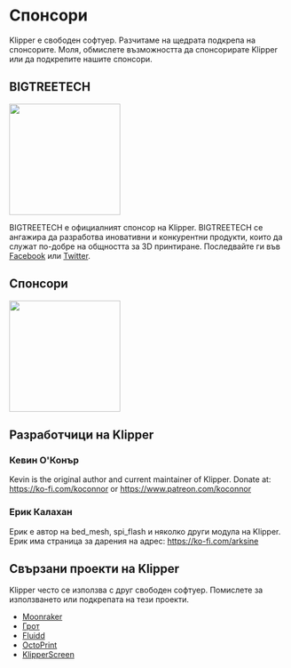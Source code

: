 # Спонсори

Klipper е свободен софтуер. Разчитаме на щедрата подкрепа на спонсорите. Моля, обмислете възможността да спонсорирате Klipper или да подкрепите нашите спонсори.

## BIGTREETECH

[<img src="./img/sponsors/BTT_BTT.png" width="200" />](https://bigtree-tech.com/collections/all-products)

BIGTREETECH е официалният спонсор на Klipper. BIGTREETECH се ангажира да разработва иновативни и конкурентни продукти, които да служат по-добре на общността за 3D принтиране. Последвайте ги във [Facebook](https://www.facebook.com/BIGTREETECH) или [Twitter](https://twitter.com/BigTreeTech).

## Спонсори

[<img src="./img/sponsors/obico-light-horizontal.png" width="200" />](https://obico.io/klipper.html?source=klipper_sponsor)

## Разработчици на Klipper

### Кевин О'Конър

Kevin is the original author and current maintainer of Klipper. Donate at: <https://ko-fi.com/koconnor> or <https://www.patreon.com/koconnor>

### Ерик Калахан

Ерик е автор на bed_mesh, spi_flash и няколко други модула на Klipper. Ерик има страница за дарения на адрес: <https://ko-fi.com/arksine>

## Свързани проекти на Klipper

Klipper често се използва с друг свободен софтуер. Помислете за използването или подкрепата на тези проекти.

* [Moonraker](https://github.com/Arksine/moonraker)
* [Грот](https://github.com/mainsail-crew/mainsail)
* [Fluidd](https://github.com/fluidd-core/fluidd)
* [OctoPrint](https://octoprint.org/)
* [KlipperScreen](https://github.com/jordanruthe/KlipperScreen)

